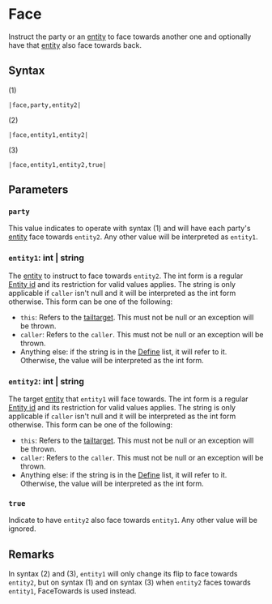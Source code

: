 # Face

Instruct the party or an [entity](../../../Data%20format/Entity.md) to face towards another one and optionally have that [entity](../../../Data%20format/Entity.md) also face towards back.

## Syntax

(1)

````
|face,party,entity2|
````

(2)

````
|face,entity1,entity2|
````

(3)

````
|face,entity1,entity2,true|
````

## Parameters

### `party`

This value indicates to operate with syntax (1) and will have each party's [entity](../../../Data%20format/Entity.md) face towards `entity2`. Any other value will be interpreted as `entity1`.

### `entity1`: int | string

The [entity](../../../Data%20format/Entity.md) to instruct to face towards `entity2`. The int form is a regular [Entity id](../Entity%20id.md) and its restriction for valid values applies. The string is only applicable if `caller` isn't null and it will be interpreted as the int form otherwise. This form can be one of the following:

* `this`: Refers to the [tailtarget](../../Notable%20local%20variable/tailtarget.md). This must not be null or an exception will be thrown.
* `caller`: Refers to the `caller`. This must not be null or an exception will be thrown.
* Anything else: if the string is in the [Define](Define.md) list, it will refer to it. Otherwise, the value will be interpreted as the int form.

### `entity2`: int | string

The target [entity](../../../Data%20format/Entity.md) that `entity1` will face towards. The int form is a regular [Entity id](../Entity%20id.md) and its restriction for valid values applies. The string is only applicable if `caller` isn't null and it will be interpreted as the int form otherwise. This form can be one of the following:

* `this`: Refers to the [tailtarget](../../Notable%20local%20variable/tailtarget.md). This must not be null or an exception will be thrown.
* `caller`: Refers to the `caller`. This must not be null or an exception will be thrown.
* Anything else: if the string is in the [Define](Define.md) list, it will refer to it. Otherwise, the value will be interpreted as the int form.

### `true`

Indicate to have `entity2` also face towards `entity1`. Any other value will be ignored.

## Remarks

In syntax (2) and (3), `entity1` will only change its flip to face towards `entity2`, but on syntax (1) and on syntax (3) when `entity2` faces towards `entity1`, FaceTowards is used instead.
